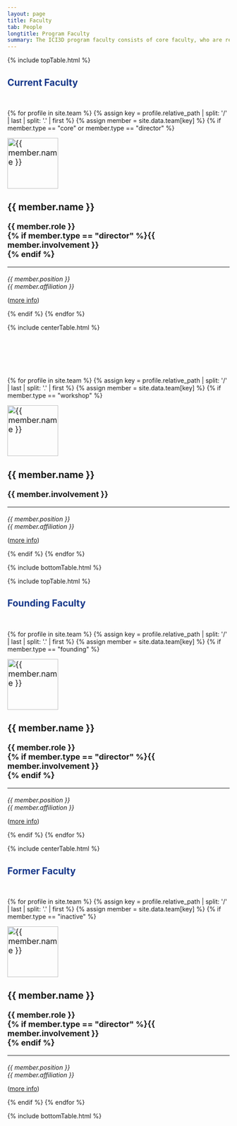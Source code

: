 ```yaml
---
layout: page
title: Faculty
tab: People
longtitle: Program Faculty
summary: The ICI3D program faculty consists of core faculty, who are regular instructors and are responsible for overall design and execution of the program, and workshop faculty, who serve as workshop instructors.
---
```


{% include topTable.html %}

<h2 style="color: #15378a">Current Faculty</h2>
<br>

{% for profile in site.team %}
{% assign key = profile.relative_path | split: '/' | last | split: '.' | first %}
{% assign member = site.data.team[key] %}
  {% if member.type == "core" or member.type == "director" %}
  <div class="team-member media" style="font-size:18px">
    <img src="{{site.url}}/assets/img/{{member.img}}" class="media-object img-circle pull-left" alt="{{ member.name }}" height="115" />
    <div class="media-body">
      <h3 class="media-heading team-name">{{ member.name }}</h3>
      <strong>{{ member.role }} <br>{% if member.type == "director" %}{{ member.involvement }} <br>{% endif %}</strong>
      <hr class="pull-left">
      <div class="clearfix"></div>
      <p style="font-size:14px"> <em>{{ member.position }}<br>{{ member.affiliation }}</em></p>
      <p style="font-size:14px">(<a href="../{{ key }}">more info</a>)</p>
  </div><!-- media-body -->
</div><!-- team-member media -->
  {% endif %}
{% endfor %}

{% include centerTable.html %}

<h2 style="color: #15378a"><br></h2>
<br>

{% for profile in site.team %}
{% assign key = profile.relative_path | split: '/' | last | split: '.' | first %}
{% assign member = site.data.team[key] %}
{% if member.type == "workshop" %}
  <div class="team-member media" style="font-size:18px">
    <img src="{{site.url}}/assets/img/{{member.img}}" class="media-object img-circle pull-left" alt="{{ member.name }}" height="115" />
    <div class="media-body">
      <h3 class="media-heading team-name">{{ member.name }}</h3>
      <strong>{{ member.involvement }}</strong>
      <hr class="pull-left">
      <div class="clearfix"></div>
      <p style="font-size:14px"> <em>{{ member.position }}<br>{{ member.affiliation }}</em></p>
      <p style="font-size:14px">(<a href="../{{ key | downcase}}">more info</a>)</p>
  </div><!-- media-body -->
</div><!-- team-member media -->
  {% endif %}
{% endfor %}

{% include bottomTable.html %}


{% include topTable.html %}

<h2 style="color: #15378a">Founding Faculty</h2>
<br>

{% for profile in site.team %}
{% assign key = profile.relative_path | split: '/' | last | split: '.' | first %}
{% assign member = site.data.team[key] %}
  {% if member.type == "founding" %}
  <div class="team-member media" style="font-size:18px">
    <img src="{{site.url}}/assets/img/{{member.img}}" class="media-object img-circle pull-left" alt="{{ member.name }}" height="115" />
    <div class="media-body">
      <h3 class="media-heading team-name">{{ member.name }}</h3>
      <strong>{{ member.role }} <br>{% if member.type == "director" %}{{ member.involvement }} <br>{% endif %}</strong>
      <hr class="pull-left">
      <div class="clearfix"></div>
      <p style="font-size:14px"> <em>{{ member.position }}<br>{{ member.affiliation }}</em></p>
      <p style="font-size:14px">(<a href="../{{ key }}">more info</a>)</p>
  </div><!-- media-body -->
</div><!-- team-member media -->
  {% endif %}
{% endfor %}

{% include centerTable.html %}

<h2 style="color: #15378a">Former Faculty</h2>
<br>

{% for profile in site.team %}
{% assign key = profile.relative_path | split: '/' | last | split: '.' | first %}
{% assign member = site.data.team[key] %}
  {% if member.type == "inactive" %}
  <div class="team-member media" style="font-size:18px">
    <img src="{{site.url}}/assets/img/{{member.img}}" class="media-object img-circle pull-left" alt="{{ member.name }}" height="115" />
    <div class="media-body">
      <h3 class="media-heading team-name">{{ member.name }}</h3>
      <strong>{{ member.role }} <br>{% if member.type == "director" %}{{ member.involvement }} <br>{% endif %}</strong>
      <hr class="pull-left">
      <div class="clearfix"></div>
      <p style="font-size:14px"> <em>{{ member.position }}<br>{{ member.affiliation }}</em></p>
      <p style="font-size:14px">(<a href="../{{ key }}">more info</a>)</p>
  </div><!-- media-body -->
</div><!-- team-member media -->
  {% endif %}
{% endfor %}

{% include bottomTable.html %}
